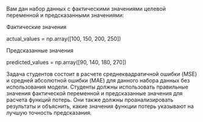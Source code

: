 Вам дан набор данных с фактическими значениями целевой переменной и предсказанными значениями:


Фактические значения

actual_values = np.array([100, 150, 200, 250])


Предсказанные значения

predicted_values = np.array([90, 140, 180, 270])

Задача студентов состоит в расчете среднеквадратичной ошибки (MSE) и средней абсолютной ошибки (MAE) для данного набора данных без использования модели. 
Студенты должны использовать правильные значения фактической переменной и предсказанные значения для расчета функций потерь.
Они также должны проанализировать результаты и объяснить, какие значения функции потерь указывают на лучшую точность предсказания.
